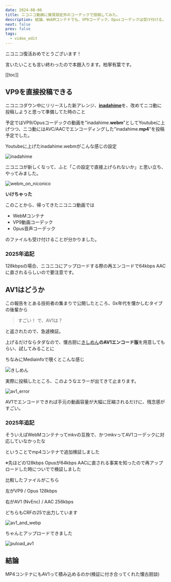 ```yaml
---
date: 2024-08-06
title: ニコニコ動画に推奨設定外のコーデックで投稿してみた。
description: 結論、WebMコンテナでも、VP9コーデック、Opusコーデックは受け付ける。
next: false
prev: false
tags:
  - video_edit
---
```


<span class="text-2xl font-extrabold">ニコニコ復活おめでとうございます！</span>

言いたいことも言い終わったので本題入ります。柏寧有葉です。

[[toc]]

## VP9を直接投稿できる

ニコニコダウン中にリリースした新アレンジ、[**inadahime**](https://www.nicovideo.jp/watch/sm43912528)を、改めてニコ動に投稿しようと思って準備してた時のこと

予定ではVP9/Opusコーデックの動画を"inadahime.**webm**"としてYoutubeに上げつつ、ニコ動にはAVC/AACでエンコーディングした"inadahime.**mp4**"を投稿予定でした。

Youtubeに上げたinadahime.webmがこんな感じの設定

![inadahime](/posts/2024/mediainfo_inadahime.webp)

ニコニコが新しくなって、ふと「この設定で直接上げられないか」と思い立ち、やってみました。

![webm_on_niconico](/posts/2024/webm_on_niconico.webp)

**いけちゃった**

このことから、帰ってきたニコニコ動画では

- WebMコンテナ
- VP9動画コーデック
- Opus音声コーデック

のファイルも受け付けることが分かりました。

### 2025年追記

128kbpsの場合、ニコニコにアップロードする際の再エンコードで64kbps AACに直されるらしいので要注意です。

## AV1はどうか

この報告をとある技術者の集まりで公開したところ、0x年代を懐かしむタイプの後輩から

> すごい！
  で、AV1は？

と返されたので、急遽検証。

上げるだけならタダなので、懐古厨に[きしめん](https://www.nicovideo.jp/watch/sm212213)**のAV1エンコード版**を用意してもらい、試してみることに

ちなみにMediainfoで覗くとこんな感じ

![きしめん](/posts/2024/mediainfo_kishimen.webp)

実際に投稿したところ、このようなエラーが出てきて止まります。

![av1_error](/posts/2024/av1_error.webp)

AV1でエンコードできれば手元の動画容量が大幅に圧縮されるだけに、残念感がすごい。

### 2025年追記

そういえばWebMコンテナってmkvの互換で、かつmkvってAV1コーデックに対応していなかったな

ということでmp4コンテナで追加検証しました

※先ほどの128kbps Opusが64kbps AACに直される事実を知ったので再アップロードした時についでで検証しました

比較したファイルがこちら

左がVP9 / Opus 128kbps

右がAV1 (NvEnc) / AAC 256kbps

どちらもCRFの25で出力しています

![av1_and_webp](/posts/2025/av1_and_vp9.webp)

ちゃんとアップロードできました

![puload_av1](/posts/2025/upload_av1.webp)


## 結論

<span class="text-2xl font-extrabold">MP4コンテナにもAV1って積み込めるのか</span>(検証に付き合ってくれた懐古厨談)